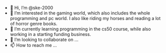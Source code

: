 - 👋 Hi, I’m @ske-2000
- 👀 I’m interested in the gaming world, which also includes the whole programming and pc world. I also like riding my horses and reading a lot of horror genre books.
- 🌱 I’m currently learning programming in the cs50 course, while also working in a starting funding business.
- 💞️ I’m looking to collaborate on ...
- 📫 How to reach me ...

<!---
ske-2000/ske-2000 is a ✨ special ✨ repository because its `README.md` (this file) appears on your GitHub profile.
You can click the Preview link to take a look at your changes.
--->
